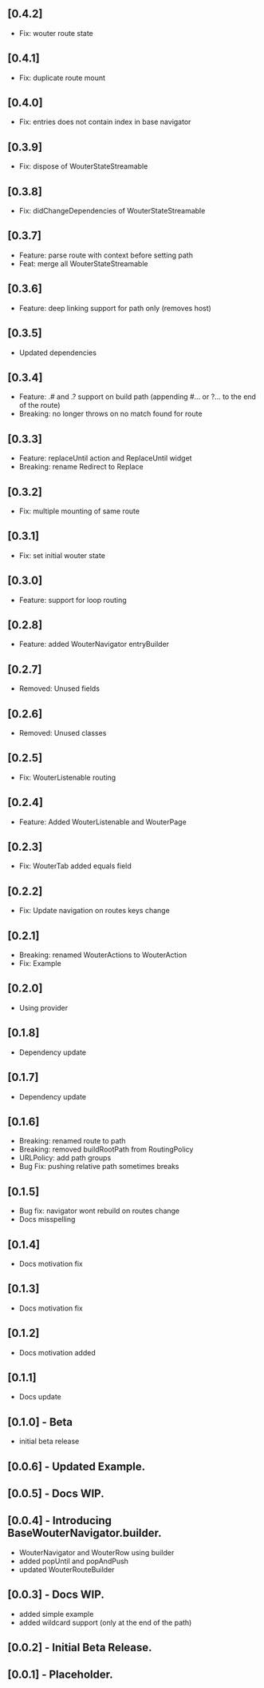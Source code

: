 ## [0.4.2]
- Fix: wouter route state

## [0.4.1]
- Fix: duplicate route mount

## [0.4.0]
- Fix: entries does not contain index in base navigator

## [0.3.9]
- Fix: dispose of WouterStateStreamable

## [0.3.8]
- Fix: didChangeDependencies of WouterStateStreamable

## [0.3.7]
- Feature: parse route with context before setting path
- Feat: merge all WouterStateStreamable

## [0.3.6]
- Feature: deep linking support for path only (removes host)

## [0.3.5]
- Updated dependencies

## [0.3.4]
- Feature: .# and .? support on build path (appending #... or ?... to the end of the route)
- Breaking: no longer throws on no match found for route

## [0.3.3]
- Feature: replaceUntil action and ReplaceUntil widget
- Breaking: rename Redirect to Replace 

## [0.3.2]
- Fix: multiple mounting of same route

## [0.3.1]
- Fix: set initial wouter state

## [0.3.0]
- Feature: support for loop routing

## [0.2.8]
- Feature: added WouterNavigator entryBuilder

## [0.2.7]
- Removed: Unused fields

## [0.2.6]
- Removed: Unused classes

## [0.2.5]
- Fix: WouterListenable routing

## [0.2.4]
- Feature: Added WouterListenable and WouterPage

## [0.2.3]
- Fix: WouterTab added equals field

## [0.2.2]
- Fix: Update navigation on routes keys change

## [0.2.1]
- Breaking: renamed WouterActions to WouterAction
- Fix: Example

## [0.2.0]
- Using provider

## [0.1.8]
- Dependency update

## [0.1.7]
- Dependency update

## [0.1.6]
- Breaking: renamed route to path
- Breaking: removed buildRootPath from RoutingPolicy
- URLPolicy: add path groups
- Bug Fix: pushing relative path sometimes breaks

## [0.1.5]
- Bug fix: navigator wont rebuild on routes change
- Docs misspelling

## [0.1.4]
- Docs motivation fix

## [0.1.3]
- Docs motivation fix

## [0.1.2]
- Docs motivation added

## [0.1.1]
- Docs update

## [0.1.0] - Beta
- initial beta release

## [0.0.6] - Updated Example.

## [0.0.5] - Docs WIP.

## [0.0.4] - Introducing BaseWouterNavigator.builder.
- WouterNavigator and WouterRow using builder
- added popUntil and popAndPush
- updated WouterRouteBuilder

## [0.0.3] - Docs WIP.
- added simple example
- added wildcard support (only at the end of the path)

## [0.0.2] - Initial Beta Release.

## [0.0.1] - Placeholder.
